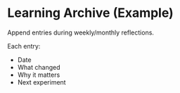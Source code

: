 # Learning Archive (Example)
Append entries during weekly/monthly reflections.

Each entry:
- Date
- What changed
- Why it matters
- Next experiment
